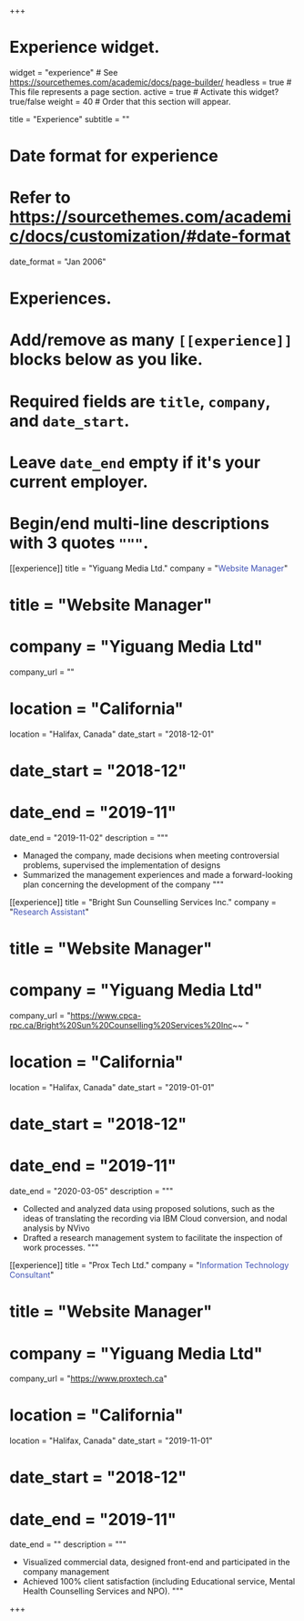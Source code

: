 +++
# Experience widget.
widget = "experience"  # See https://sourcethemes.com/academic/docs/page-builder/
headless = true  # This file represents a page section.
active = true  # Activate this widget? true/false
weight = 40  # Order that this section will appear.

title = "Experience"
subtitle = ""

# Date format for experience
#   Refer to https://sourcethemes.com/academic/docs/customization/#date-format
date_format = "Jan 2006"

# Experiences.
#   Add/remove as many `[[experience]]` blocks below as you like.
#   Required fields are `title`, `company`, and `date_start`.
#   Leave `date_end` empty if it's your current employer.
#   Begin/end multi-line descriptions with 3 quotes `"""`.

[[experience]]
    title = "Yiguang Media Ltd."
    company = "<font color = '#3F51B5'>Website Manager</font>"
   # title = "Website Manager"
   # company = "Yiguang Media Ltd"
   company_url = ""
   # location = "California"
   location = "Halifax, Canada"
   date_start = "2018-12-01"
   # date_start = "2018-12"
   # date_end = "2019-11"
   date_end = "2019-11-02"
   description = """
   

   * Managed the company, made decisions when meeting controversial problems, supervised the implementation of designs
   * Summarized the management experiences and made a forward-looking plan concerning the development of the company
   """
 
  [[experience]]
    title = "Bright Sun Counselling Services Inc."
    company = "<font color = '#3F51B5'>Research Assistant</font>"
   # title = "Website Manager"
   # company = "Yiguang Media Ltd"
   company_url = "https://www.cpca-rpc.ca/Bright%20Sun%20Counselling%20Services%20Inc~~ "
   # location = "California"
   location = "Halifax, Canada"
   date_start = "2019-01-01"
   # date_start = "2018-12"
   # date_end = "2019-11"
   date_end = "2020-03-05"
   description = """
   
   * Collected and analyzed data using proposed solutions, such as the ideas of translating the recording via IBM Cloud conversion, and nodal analysis by NVivo
   * Drafted a research management system to facilitate the inspection of work processes.
   """
   
   
   [[experience]]
    title = "Prox Tech Ltd."
    company = "<font color = '#3F51B5'>Information Technology Consultant</font>"
   # title = "Website Manager"
   # company = "Yiguang Media Ltd"
   company_url = "https://www.proxtech.ca"
   # location = "California"
   location = "Halifax, Canada"
   date_start = "2019-11-01"
   # date_start = "2018-12"
   # date_end = "2019-11"
   date_end = ""
   description = """
   
   

   * Visualized commercial data, designed front-end and participated in the company management
   * Achieved 100% client satisfaction (including Educational service, Mental Health Counselling Services and NPO).
   """



+++
